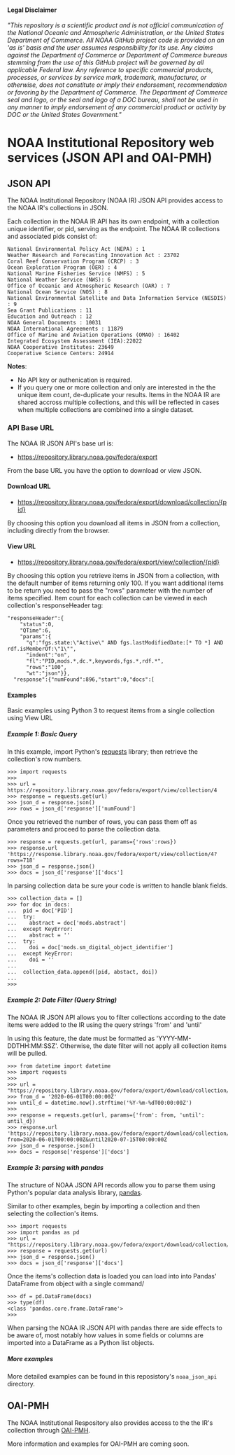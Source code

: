 #### Legal Disclaimer

*"This repository is a scientific product and is not official communication of the National Oceanic and Atmospheric Administration, or the United States Department of Commerce. All NOAA GitHub project code is provided on an 'as is' basis and the user assumes responsibility for its use. Any claims against the Department of Commerce or Department of Commerce bureaus stemming from the use of this GitHub project will be governed by all applicable Federal law. Any reference to specific commercial products, processes, or services by service mark, trademark, manufacturer, or otherwise, does not constitute or imply their endorsement, recommendation or favoring by the Department of Commerce. The Department of Commerce seal and logo, or the seal and logo of a DOC bureau, shall not be used in any manner to imply endorsement of any commercial product or activity by DOC or the United States Government."*

# NOAA Institutional Repository web services (JSON API and OAI-PMH)

## JSON API

The NOAA Institutional Repository (NOAA IR) JSON API provides access to the NOAA IR's collections in JSON.

Each collection in the NOAA IR API has its own endpoint, with a collection unique identifier, or pid, serving as the endpoint. The NOAA IR collections and associated pids consist of:

```
National Environmental Policy Act (NEPA) : 1
Weather Research and Forecasting Innovation Act : 23702
Coral Reef Conservation Program (CRCP) : 3
Ocean Exploration Program (OER) : 4
National Marine Fisheries Service (NMFS) : 5
National Weather Service (NWS): 6
Office of Oceanic and Atmospheric Research (OAR) : 7
National Ocean Service (NOS) : 8               
National Environmental Satellite and Data Information Service (NESDIS) : 9
Sea Grant Publications : 11
Education and Outreach : 12
NOAA General Documents : 10031
NOAA International Agreements : 11879
Office of Marine and Aviation Operations (OMAO) : 16402
Integrated Ecosystem Assessment (IEA):22022
NOAA Cooperative Institutes: 23649
Cooperative Science Centers: 24914
```

**Notes**:
* No API key or authenication is required.
* If you query one or more collection and only are interested in the the unique item count, de-duplicate your results. Items in the NOAA IR are shared accross multiple collections, and this will be reflected in cases when multiple collections are combined into a single dataset.  

### API Base URL

The NOAA IR JSON API's base url is:
* https://repository.library.noaa.gov/fedora/export

From the base URL you have the option to download or view JSON.

#### Download URL

* https://repository.library.noaa.gov/fedora/export/download/collection/{pid}


By choosing this option you download all items in JSON from a collection, including directly from the browser.

#### View URL

* https://repository.library.noaa.gov/fedora/export/view/collection/{pid}

By choosing this option you retrieve items in JSON from a collection, with the default number of items returning only 100. If you want additional items to be return you need to pass the "rows" parameter with the number of items specified. Item count for each collection can be viewed in each collection's responseHeader tag:

```
"responseHeader":{
    "status":0,
    "QTime":6,
    "params":{
      "q":"fgs.state:\"Active\" AND fgs.lastModifiedDate:[* TO *] AND rdf.isMemberOf:\"1\"",
      "indent":"on",
      "fl":"PID,mods.*,dc.*,keywords,fgs.*,rdf.*",
      "rows":"100",
      "wt":"json"}},
  "response":{"numFound":896,"start":0,"docs":[
```

#### Examples

Basic examples using Python 3 to request items from a single collection using View URL

##### Example 1: Basic Query

In this example, import Python's [requests](https://requests.readthedocs.io/en/master/) library; then retrieve the collection's row numbers.

```
>>> import requests
>>>
>>> url = https://repository.library.noaa.gov/fedora/export/view/collection/4
>>> response = requests.get(url)
>>> json_d = response.json()
>>> rows = json_d['response']['numFound']
```

Once you retrieved the number of rows, you can pass them off as parameters and proceed to parse the collection data.

```
>>> response = requests.get(url, params={'rows':rows})
>>> response.url
'https://response.library.noaa.gov/fedora/export/view/collection/4?rows=718'
>>> json_d = response.json()
>>> docs = json_d['response']['docs']
```

In parsing collection data be sure your code is written to handle blank fields.

```
>>> collection_data = []
>>> for doc in docs:
...  pid = doc['PID']
...  try:
...    abstract = doc['mods.abstract']
...  except KeyError:
...    abstract = ''
...  try:
...    doi = doc['mods.sm_digital_object_identifier']
...  except KeyError:
...    doi = ''  
...
...  collection_data.append([pid, abstact, doi])
...
>>>
```

##### Example 2: Date Filter (Query String)

The NOAA IR JSON API allows you to filter collections according to the date items were added to the IR using the query strings 'from' and 'until'

In using this feature, the date must be formatted as 'YYYY-MM-DDTHH:MM:SSZ'. Otherwise, the date filter will not apply all collection items will be pulled.

```
>>> from datetime import datetime
>>> import requests
>>>
>>> url = "https://repository.library.noaa.gov/fedora/export/download/collection/4"
>>> from_d = '2020-06-01T00:00:00Z'
>>> until_d = datetime.now().strftime('%Y-%m-%dT00:00:00Z')
>>>
>>> response = requests.get(url, params={'from': from, 'until': until_d})
>>> response.url
'https://repository.library.noaa.gov/fedora/export/download/collection/4?from=2020-06-01T00:00:00Z&until2020-07-15T00:00:00Z
>>> json_d = response.json()
>>> docs = response['response']['docs']   
```

##### Example 3: parsing with pandas

The structure of NOAA JSON API records allow you to parse them using Python's popular data analysis library, [pandas](https://pandas.pydata.org/).

Similar to other examples, begin by importing a collection and then selecting the collection's items.

```
>>> import requests
>>> import pandas as pd
>>> url = "https://repository.library.noaa.gov/fedora/export/download/collection/4"
>>> response = requests.get(url)
>>> json_d = response.json()
>>> docs = json_d['response']['docs']
```

Once the items's collection data is loaded you can load into into Pandas' DataFrame from object with a single command/

```
>>> df = pd.DataFrame(docs)
>>> type(df)
<class 'pandas.core.frame.DataFrame'>
>>>
```

When parsing the NOAA IR JSON API with pandas there are side effects to be aware of, most notably how values in some fields or columns are imported into a DataFrame as a Python list objects.

##### More examples

More detailed examples can be found in this reposistory's ```noaa_json_api``` directory.

## OAI-PMH

The NOAA Institutional Respository also provides access to the the IR's collection through [OAI-PMH](http://www.openarchives.org/OAI/openarchivesprotocol.html).

More information and examples for OAI-PMH are coming soon.

